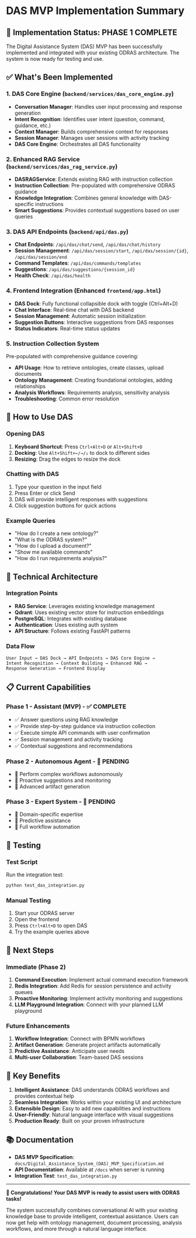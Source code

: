 # DAS MVP Implementation Summary

## 🎉 Implementation Status: **PHASE 1 COMPLETE**

The Digital Assistance System (DAS) MVP has been successfully implemented and integrated with your existing ODRAS architecture. The system is now ready for testing and use.

## ✅ What's Been Implemented

### 1. **DAS Core Engine** (`backend/services/das_core_engine.py`)
- **Conversation Manager**: Handles user input processing and response generation
- **Intent Recognition**: Identifies user intent (question, command, guidance, etc.)
- **Context Manager**: Builds comprehensive context for responses
- **Session Manager**: Manages user sessions with activity tracking
- **DAS Core Engine**: Orchestrates all DAS functionality

### 2. **Enhanced RAG Service** (`backend/services/das_rag_service.py`)
- **DASRAGService**: Extends existing RAG with instruction collection
- **Instruction Collection**: Pre-populated with comprehensive ODRAS guidance
- **Knowledge Integration**: Combines general knowledge with DAS-specific instructions
- **Smart Suggestions**: Provides contextual suggestions based on user queries

### 3. **DAS API Endpoints** (`backend/api/das.py`)
- **Chat Endpoints**: `/api/das/chat/send`, `/api/das/chat/history`
- **Session Management**: `/api/das/session/start`, `/api/das/session/{id}`, `/api/das/session/end`
- **Command Templates**: `/api/das/commands/templates`
- **Suggestions**: `/api/das/suggestions/{session_id}`
- **Health Check**: `/api/das/health`

### 4. **Frontend Integration** (Enhanced `frontend/app.html`)
- **DAS Dock**: Fully functional collapsible dock with toggle (Ctrl+Alt+D)
- **Chat Interface**: Real-time chat with DAS backend
- **Session Management**: Automatic session initialization
- **Suggestion Buttons**: Interactive suggestions from DAS responses
- **Status Indicators**: Real-time status updates

### 5. **Instruction Collection System**
Pre-populated with comprehensive guidance covering:
- **API Usage**: How to retrieve ontologies, create classes, upload documents
- **Ontology Management**: Creating foundational ontologies, adding relationships
- **Analysis Workflows**: Requirements analysis, sensitivity analysis
- **Troubleshooting**: Common error resolution

## 🚀 How to Use DAS

### **Opening DAS**
1. **Keyboard Shortcut**: Press `Ctrl+Alt+D` or `Alt+Shift+D`
2. **Docking**: Use `Alt+Shift+←/→/↓` to dock to different sides
3. **Resizing**: Drag the edges to resize the dock

### **Chatting with DAS**
1. Type your question in the input field
2. Press Enter or click Send
3. DAS will provide intelligent responses with suggestions
4. Click suggestion buttons for quick actions

### **Example Queries**
- "How do I create a new ontology?"
- "What is the ODRAS system?"
- "How do I upload a document?"
- "Show me available commands"
- "How do I run requirements analysis?"

## 🔧 Technical Architecture

### **Integration Points**
- **RAG Service**: Leverages existing knowledge management
- **Qdrant**: Uses existing vector store for instruction embeddings
- **PostgreSQL**: Integrates with existing database
- **Authentication**: Uses existing auth system
- **API Structure**: Follows existing FastAPI patterns

### **Data Flow**
```
User Input → DAS Dock → API Endpoints → DAS Core Engine →
Intent Recognition → Context Building → Enhanced RAG →
Response Generation → Frontend Display
```

## 📋 Current Capabilities

### **Phase 1 - Assistant (MVP) - ✅ COMPLETE**
- ✅ Answer questions using RAG knowledge
- ✅ Provide step-by-step guidance via instruction collection
- ✅ Execute simple API commands with user confirmation
- ✅ Session management and activity tracking
- ✅ Contextual suggestions and recommendations

### **Phase 2 - Autonomous Agent - 🔄 PENDING**
- 🔄 Perform complex workflows autonomously
- 🔄 Proactive suggestions and monitoring
- 🔄 Advanced artifact generation

### **Phase 3 - Expert System - 🔄 PENDING**
- 🔄 Domain-specific expertise
- 🔄 Predictive assistance
- 🔄 Full workflow automation

## 🧪 Testing

### **Test Script**
Run the integration test:
```bash
python test_das_integration.py
```

### **Manual Testing**
1. Start your ODRAS server
2. Open the frontend
3. Press `Ctrl+Alt+D` to open DAS
4. Try the example queries above

## 🔮 Next Steps

### **Immediate (Phase 2)**
1. **Command Execution**: Implement actual command execution framework
2. **Redis Integration**: Add Redis for session persistence and activity queues
3. **Proactive Monitoring**: Implement activity monitoring and suggestions
4. **LLM Playground Integration**: Connect with your planned LLM playground

### **Future Enhancements**
1. **Workflow Integration**: Connect with BPMN workflows
2. **Artifact Generation**: Generate project artifacts automatically
3. **Predictive Assistance**: Anticipate user needs
4. **Multi-user Collaboration**: Team-based DAS sessions

## 🎯 Key Benefits

1. **Intelligent Assistance**: DAS understands ODRAS workflows and provides contextual help
2. **Seamless Integration**: Works within your existing UI and architecture
3. **Extensible Design**: Easy to add new capabilities and instructions
4. **User-Friendly**: Natural language interface with visual suggestions
5. **Production Ready**: Built on your proven infrastructure

## 📚 Documentation

- **DAS MVP Specification**: `docs/Digital_Assistance_System_(DAS)_MVP_Specification.md`
- **API Documentation**: Available at `/docs` when server is running
- **Integration Test**: `test_das_integration.py`

---

**🎉 Congratulations! Your DAS MVP is ready to assist users with ODRAS tasks!**

The system successfully combines conversational AI with your existing knowledge base to provide intelligent, contextual assistance. Users can now get help with ontology management, document processing, analysis workflows, and more through a natural language interface.

